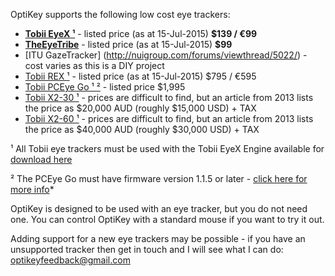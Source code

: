 OptiKey supports the following low cost eye trackers:

* [**Tobii EyeX ¹**](http://www.tobii.com/en/eye-experience/buy/) - listed price (as at 15-Jul-2015) **$139 / €99**
* [**TheEyeTribe**](https://theeyetribe.com/order/) - listed price (as at 15-Jul-2015) **$99**
* [ITU GazeTracker] (http://nuigroup.com/forums/viewthread/5022/) - cost varies as this is a DIY project
* [Tobii REX ¹](http://www.tobii.com/en/eye-experience/buy/buy-rex/) - listed price (as at 15-Jul-2015) $795 / €595
* [Tobii PCEye Go ¹ ²](http://www.tobiiati-webshop.com/products/tobii-pceye-go) - listed price $1,995
* [Tobii X2-30 ¹](http://www.tobii.com/en/eye-tracking-research/global/products/hardware/tobii-x2-30-eye-tracker/) - prices are difficult to find, but an article from 2013 lists the price as $20,000 AUD (roughly $15,000 USD) + TAX
* [Tobii X2-60 ¹](http://www.tobii.com/en/eye-tracking-research/global/products/hardware/tobii-x2-60-eye-tracker/) - prices are difficult to find, but an article from 2013 lists the price as $40,000 AUD (roughly $30,000 USD) + TAX

¹ All Tobii eye trackers must be used with the Tobii EyeX Engine available for [download here](http://www.tobii.com/en/eye-experience/dev/eyex-engine/)

² The PCEye Go must have firmware version 1.1.5 or later - [click here for more info](https://github.com/JuliusSweetland/OptiKey/wiki/Using-the-Tobii-PCEye-Go-tracker)*

OptiKey is designed to be used with an eye tracker, but you do not need one. You can control OptiKey with a standard mouse if you want to try it out.

Adding support for a new eye trackers may be possible - if you have an unsupported tracker then get in touch and I will see what I can do: [optikeyfeedback@gmail.com](mailto:optikeyfeedback@gmail.com)